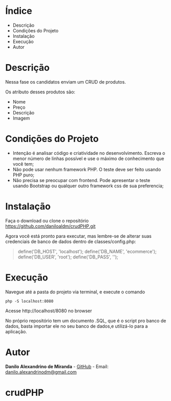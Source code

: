 #  Índice

* Descrição
* Condições do Projeto
* Instalação
* Execução
* Autor

#  Descrição

Nessa fase os candidatos enviam um CRUD de produtos.

Os atributo desses produtos são:

- Nome
- Preço
- Descrição
- Imagem

#  Condições do Projeto

   - Intenção é analisar código e criatividade no desenvolvimento. Escreva o menor número de linhas possível e use o máximo de conhecimento que você tem;
   - Não pode usar nenhum framework PHP. O teste deve ser feito usando PHP puro;
   - Não precisa se preocupar com frontend. Pode apresentar o teste usando Bootstrap ou qualquer outro framework css de sua preferencia;

#  Instalação

Faça o download ou clone o repositório
https://github.com/daniloaldm/crudPHP.git


Agora você está pronto para executar, mas lembre-se de alterar suas credenciais de banco de dados dentro de classes/config.php:

> define('DB_HOST', 'localhost');
> define('DB_NAME', 'ecommerce');
> define('DB_USER', 'root');
> define('DB_PASS', '');

# Execução

Navegue até a pasta do projeto via terminal, e execute o comando
```
php -S localhost:8080
```
Acesse http://localhost/8080 no browser

No próprio repositório tem um documento .SQL, que é o script pro banco de dados, basta importar ele no seu banco de dados,e utilizá-lo para a aplicação.

# Autor

**Danilo Alexandrino de Miranda** - [GitHub](https://github.com/daniloaldm) - Email: [danilo.alexandrinodm@gmail.com](danilo.alexandrinodm@gmail.com)


# crudPHP
